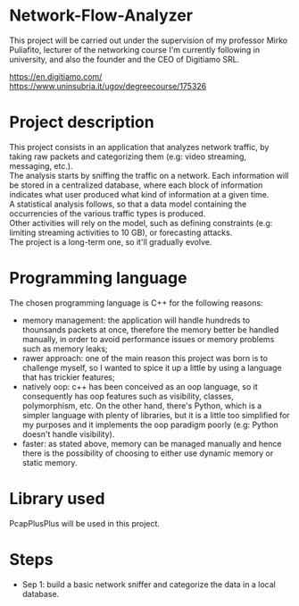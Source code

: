 # Network-Flow-Analyzer
This project will be carried out under the supervision of my professor Mirko Puliafito, lecturer of the networking course I'm currently following in university, and 
also the founder and the CEO of Digitiamo SRL.

https://en.digitiamo.com/                   
https://www.uninsubria.it/ugov/degreecourse/175326           

# Project description
This project consists in an application that analyzes network traffic, by taking raw packets and categorizing them (e.g: video streaming, messaging, etc.).   
The analysis starts by sniffing the traffic on a network. Each information will be stored in a centralized database, where each block of information indicates what user produced what kind of information at a given time.                      
A statistical analysis follows, so that a data model containing the occurrencies of the various traffic types is produced.   
Other activities will rely on the model, such as defining constraints (e.g: limiting streaming activities to 10 GB), or forecasting attacks.   
The project is a long-term one, so it'll gradually evolve.   

# Programming language
The chosen programming language is C++ for the following reasons:   
- memory management: the application will handle hundreds to thounsands packets at once, therefore the memory better be handled manually, in order to avoid performance issues or memory problems such as memory leaks;
- rawer approach: one of the main reason this project was born is to challenge myself, so I wanted to spice it up a little by using a language that has trickier features;
- natively oop: c++ has been conceived as an oop language, so it consequently has oop features such as visibility, classes, polymorphism, etc. On the other hand, there's Python, which is a simpler language with plenty of libraries, but it is a little too simplified for my purposes and it implements the oop paradigm poorly (e.g: Python doesn't handle visibility).
- faster: as stated above, memory can be managed manually and hence there is the possibility of choosing to either use dynamic memory or static memory.

# Library used
PcapPlusPlus will be used in this project.

# Steps
- Sep 1: build a basic network sniffer and categorize the data in a local database.
